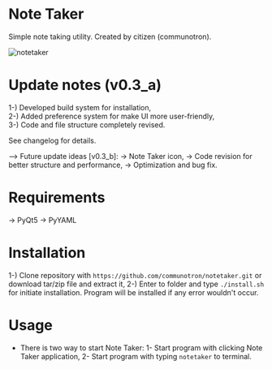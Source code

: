 # Note Taker
Simple note taking utility. Created by citizen (communotron).

![notetaker](https://github.com/user-attachments/assets/e2bedda0-e2a9-47af-9cb2-90c35022da8b)

# Update notes (v0.3_a)
1-) Developed build system for installation,  
2-) Added preference system for make UI more user-friendly,  
3-) Code and file structure completely revised.  

See changelog for details.

--> Future update ideas [v0.3_b]:
-> Note Taker icon,
-> Code revision for better structure and performance,
-> Optimization and bug fix.

# Requirements
-> PyQt5
-> PyYAML

# Installation
1-) Clone repository with `https://github.com/communotron/notetaker.git` or download tar/zip file and extract it,
2-) Enter to folder and type `./install.sh` for initiate installation. Program will be installed if any error wouldn't occur.

# Usage
- There is two way to start Note Taker:
  1- Start program with clicking Note Taker application,
  2- Start program with typing `notetaker` to terminal.
